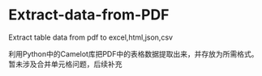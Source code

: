 # Extract-data-from-PDF
Extract table data from pdf to excel,html,json,csv

利用Python中的Camelot库把PDF中的表格数据提取出来，并存放为所需格式。
暂未涉及合并单元格问题，后续补充
